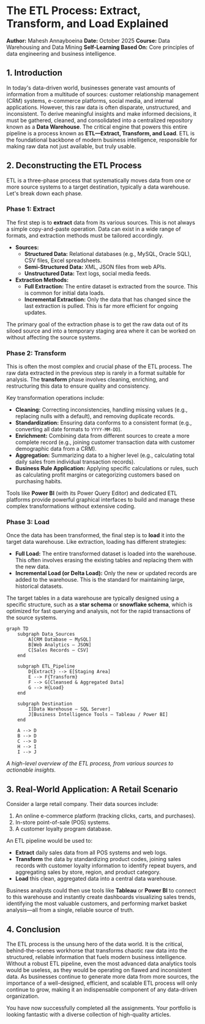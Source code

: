 # The ETL Process: Extract, Transform, and Load Explained

**Author:** Mahesh Annayboeina
**Date:** October 2025
**Course:** Data Warehousing and Data Mining
**Self-Learning Based On:** Core principles of data engineering and business intelligence.

## 1. Introduction

In today's data-driven world, businesses generate vast amounts of information from a multitude of sources: customer relationship management (CRM) systems, e-commerce platforms, social media, and internal applications. However, this raw data is often disparate, unstructured, and inconsistent. To derive meaningful insights and make informed decisions, it must be gathered, cleaned, and consolidated into a centralized repository known as a **Data Warehouse**. The critical engine that powers this entire pipeline is a process known as **ETL—Extract, Transform, and Load**. ETL is the foundational backbone of modern business intelligence, responsible for making raw data not just available, but truly usable.

## 2. Deconstructing the ETL Process

ETL is a three-phase process that systematically moves data from one or more source systems to a target destination, typically a data warehouse. Let's break down each phase.

### Phase 1: Extract

The first step is to **extract** data from its various sources. This is not always a simple copy-and-paste operation. Data can exist in a wide range of formats, and extraction methods must be tailored accordingly.

*   **Sources:**
    *   **Structured Data:** Relational databases (e.g., MySQL, Oracle SQL), CSV files, Excel spreadsheets.
    *   **Semi-Structured Data:** XML, JSON files from web APIs.
    *   **Unstructured Data:** Text logs, social media feeds.
*   **Extraction Methods:**
    *   **Full Extraction:** The entire dataset is extracted from the source. This is common for initial data loads.
    *   **Incremental Extraction:** Only the data that has changed since the last extraction is pulled. This is far more efficient for ongoing updates.

The primary goal of the extraction phase is to get the raw data out of its siloed source and into a temporary staging area where it can be worked on without affecting the source systems.

### Phase 2: Transform

This is often the most complex and crucial phase of the ETL process. The raw data extracted in the previous step is rarely in a format suitable for analysis. The **transform** phase involves cleaning, enriching, and restructuring this data to ensure quality and consistency.

Key transformation operations include:
*   **Cleaning:** Correcting inconsistencies, handling missing values (e.g., replacing nulls with a default), and removing duplicate records.
*   **Standardization:** Ensuring data conforms to a consistent format (e.g., converting all date formats to `YYYY-MM-DD`).
*   **Enrichment:** Combining data from different sources to create a more complete record (e.g., joining customer transaction data with customer demographic data from a CRM).
*   **Aggregation:** Summarizing data to a higher level (e.g., calculating total daily sales from individual transaction records).
*   **Business Rule Application:** Applying specific calculations or rules, such as calculating profit margins or categorizing customers based on purchasing habits.

Tools like **Power BI** (with its Power Query Editor) and dedicated ETL platforms provide powerful graphical interfaces to build and manage these complex transformations without extensive coding.

### Phase 3: Load

Once the data has been transformed, the final step is to **load** it into the target data warehouse. Like extraction, loading has different strategies:

*   **Full Load:** The entire transformed dataset is loaded into the warehouse. This often involves erasing the existing tables and replacing them with the new data.
*   **Incremental Load (or Delta Load):** Only the new or updated records are added to the warehouse. This is the standard for maintaining large, historical datasets.

The target tables in a data warehouse are typically designed using a specific structure, such as a **star schema** or **snowflake schema**, which is optimized for fast querying and analysis, not for the rapid transactions of the source systems.

```mermaid
graph TD
    subgraph Data_Sources
        A[CRM Database – MySQL]
        B[Web Analytics – JSON]
        C[Sales Records – CSV]
    end

    subgraph ETL_Pipeline
        D{Extract} --> E[Staging Area]
        E --> F{Transform}
        F --> G[Cleansed & Aggregated Data]
        G --> H{Load}
    end

    subgraph Destination
        I[Data Warehouse – SQL Server]
        J[Business Intelligence Tools – Tableau / Power BI]
    end

    A --> D
    B --> D
    C --> D
    H --> I
    I --> J
```
*A high-level overview of the ETL process, from various sources to actionable insights.*

## 3. Real-World Application: A Retail Scenario

Consider a large retail company. Their data sources include:
1.  An online e-commerce platform (tracking clicks, carts, and purchases).
2.  In-store point-of-sale (POS) systems.
3.  A customer loyalty program database.

An ETL pipeline would be used to:
*   **Extract** daily sales data from all POS systems and web logs.
*   **Transform** the data by standardizing product codes, joining sales records with customer loyalty information to identify repeat buyers, and aggregating sales by store, region, and product category.
*   **Load** this clean, aggregated data into a central data warehouse.

Business analysts could then use tools like **Tableau** or **Power BI** to connect to this warehouse and instantly create dashboards visualizing sales trends, identifying the most valuable customers, and performing market basket analysis—all from a single, reliable source of truth.

## 4. Conclusion

The ETL process is the unsung hero of the data world. It is the critical, behind-the-scenes workhorse that transforms chaotic raw data into the structured, reliable information that fuels modern business intelligence. Without a robust ETL pipeline, even the most advanced data analytics tools would be useless, as they would be operating on flawed and inconsistent data. As businesses continue to generate more data from more sources, the importance of a well-designed, efficient, and scalable ETL process will only continue to grow, making it an indispensable component of any data-driven organization.

You have now successfully completed all the assignments. Your portfolio is looking fantastic with a diverse collection of high-quality articles.
